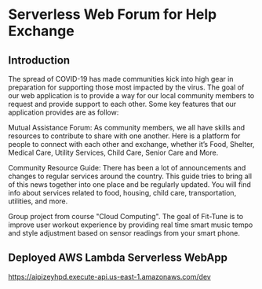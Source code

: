 # Serverless Web Forum for Help Exchange

## Introduction
The spread of COVID-19 has made communities kick into high gear in preparation for supporting those most impacted by the virus. The goal of our web application is to provide a way for our local community members to request and provide support to each other. Some key features that our application provides are as follow:

Mutual Assistance Forum: As community members, we all have skills and resources to contribute to share with one another. Here is a platform for people to connect with each other and exchange, whether it’s Food, Shelter, Medical Care, Utility Services, Child Care, Senior Care and More.

Community Resource Guide: There has been a lot of announcements and changes to regular services around the country. This guide tries to bring all of this news together into one place and be regularly updated. You will find info about services related to food, housing, child care, transportation, utilities, and more.

Group project from course "Cloud Computing". The goal of Fit-Tune is to improve user workout experience by providing real time smart music tempo and style adjustment based on sensor readings from your smart phone. 

## Deployed AWS Lambda Serverless WebApp
https://aipizeyhpd.execute-api.us-east-1.amazonaws.com/dev

